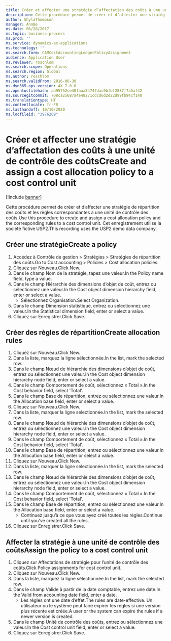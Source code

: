 ```yaml
---
title: Créer et affecter une stratégie d’affectation des coûts à une unité de contrôle des coûts
description: Cette procédure permet de créer et d’affecter une stratégie de répartition des coûts et les règles correspondantes à une unité de contrôle des coûts.
author: ShylaThompson
manager: AnnBe
ms.date: 06/28/2017
ms.topic: business-process
ms.prod: ''
ms.service: dynamics-ax-applications
ms.technology: ''
ms.search.form: CAMCostAccountingLedgerPolicyAssignment
audience: Application User
ms.reviewer: roschlom
ms.search.scope: Operations
ms.search.region: Global
ms.author: roschlom
ms.search.validFrom: 2016-06-30
ms.dyn365.ops.version: AX 7.0.0
ms.openlocfilehash: ad95752ce40faaa84747dac9bfbf2887f7a5af42
ms.sourcegitcommit: 708ca25687a4e48271cdcd6d2d22d99fb94cf140
ms.translationtype: HT
ms.contentlocale: fr-FR
ms.lasthandoff: 10/10/2020
ms.locfileid: "3976209"
---
```

# <a name="create-and-assign-a-cost-allocation-policy-to-a-cost-control-unit"></a><span data-ttu-id="0e423-103">Créer et affecter une stratégie d’affectation des coûts à une unité de contrôle des coûts</span><span class="sxs-lookup"><span data-stu-id="0e423-103">Create and assign a cost allocation policy to a cost control unit</span></span>

[!include [banner](../../includes/banner.md)]

<span data-ttu-id="0e423-104">Cette procédure permet de créer et d’affecter une stratégie de répartition des coûts et les règles correspondantes à une unité de contrôle des coûts.</span><span class="sxs-lookup"><span data-stu-id="0e423-104">Use this procedure to create and assign a cost allocation policy and the corresponding rules to a cost control unit.</span></span> <span data-ttu-id="0e423-105">Cet enregistrement utilise la société fictive USP2.</span><span class="sxs-lookup"><span data-stu-id="0e423-105">This recording uses the USP2 demo data company.</span></span>


## <a name="create-a-policy"></a><span data-ttu-id="0e423-106">Créer une stratégie</span><span class="sxs-lookup"><span data-stu-id="0e423-106">Create a policy</span></span>
1. <span data-ttu-id="0e423-107">Accédez à Contrôle de gestion > Stratégies > Stratégies de répartition des coûts.</span><span class="sxs-lookup"><span data-stu-id="0e423-107">Go to Cost accounting > Policies > Cost allocation policies.</span></span>
2. <span data-ttu-id="0e423-108">Cliquez sur Nouveau.</span><span class="sxs-lookup"><span data-stu-id="0e423-108">Click New.</span></span>
3. <span data-ttu-id="0e423-109">Dans le champ Nom de la stratégie, tapez une valeur.</span><span class="sxs-lookup"><span data-stu-id="0e423-109">In the Policy name field, type a value.</span></span>
4. <span data-ttu-id="0e423-110">Dans le champ Hiérarchie des dimensions d’objet de coût, entrez ou sélectionnez une valeur.</span><span class="sxs-lookup"><span data-stu-id="0e423-110">In the Cost object dimension hierarchy field, enter or select a value.</span></span>
    * <span data-ttu-id="0e423-111">Sélectionnez Organisation.</span><span class="sxs-lookup"><span data-stu-id="0e423-111">Select Organization.</span></span>  
5. <span data-ttu-id="0e423-112">Dans le champ Dimension statistique, entrez ou sélectionnez une valeur.</span><span class="sxs-lookup"><span data-stu-id="0e423-112">In the Statistical dimension field, enter or select a value.</span></span>
6. <span data-ttu-id="0e423-113">Cliquez sur Enregistrer.</span><span class="sxs-lookup"><span data-stu-id="0e423-113">Click Save.</span></span>

## <a name="create-allocation-rules"></a><span data-ttu-id="0e423-114">Créer des règles de répartition</span><span class="sxs-lookup"><span data-stu-id="0e423-114">Create allocation rules</span></span>
1. <span data-ttu-id="0e423-115">Cliquez sur Nouveau.</span><span class="sxs-lookup"><span data-stu-id="0e423-115">Click New.</span></span>
2. <span data-ttu-id="0e423-116">Dans la liste, marquez la ligne sélectionnée.</span><span class="sxs-lookup"><span data-stu-id="0e423-116">In the list, mark the selected row.</span></span>
3. <span data-ttu-id="0e423-117">Dans le champ Nœud de hiérarchie des dimensions d’objet de coût, entrez ou sélectionnez une valeur.</span><span class="sxs-lookup"><span data-stu-id="0e423-117">In the Cost object dimension hierarchy node field, enter or select a value.</span></span>
4. <span data-ttu-id="0e423-118">Dans le champ Comportement de coût, sélectionnez « Total ».</span><span class="sxs-lookup"><span data-stu-id="0e423-118">In the Cost behavior field, select 'Total'.</span></span>
5. <span data-ttu-id="0e423-119">Dans le champ Base de répartition, entrez ou sélectionnez une valeur.</span><span class="sxs-lookup"><span data-stu-id="0e423-119">In the Allocation base field, enter or select a value.</span></span>
6. <span data-ttu-id="0e423-120">Cliquez sur Nouveau.</span><span class="sxs-lookup"><span data-stu-id="0e423-120">Click New.</span></span>
7. <span data-ttu-id="0e423-121">Dans la liste, marquer la ligne sélectionnée.</span><span class="sxs-lookup"><span data-stu-id="0e423-121">In the list, mark the selected row.</span></span>
8. <span data-ttu-id="0e423-122">Dans le champ Nœud de hiérarchie des dimensions d’objet de coût, entrez ou sélectionnez une valeur.</span><span class="sxs-lookup"><span data-stu-id="0e423-122">In the Cost object dimension hierarchy node field, enter or select a value.</span></span>
9. <span data-ttu-id="0e423-123">Dans le champ Comportement de coût, sélectionnez « Total ».</span><span class="sxs-lookup"><span data-stu-id="0e423-123">In the Cost behavior field, select 'Total'.</span></span>
10. <span data-ttu-id="0e423-124">Dans le champ Base de répartition, entrez ou sélectionnez une valeur.</span><span class="sxs-lookup"><span data-stu-id="0e423-124">In the Allocation base field, enter or select a value.</span></span>
11. <span data-ttu-id="0e423-125">Cliquez sur Nouveau.</span><span class="sxs-lookup"><span data-stu-id="0e423-125">Click New.</span></span>
12. <span data-ttu-id="0e423-126">Dans la liste, marquer la ligne sélectionnée.</span><span class="sxs-lookup"><span data-stu-id="0e423-126">In the list, mark the selected row.</span></span>
13. <span data-ttu-id="0e423-127">Dans le champ Nœud de hiérarchie des dimensions d’objet de coût, entrez ou sélectionnez une valeur.</span><span class="sxs-lookup"><span data-stu-id="0e423-127">In the Cost object dimension hierarchy node field, enter or select a value.</span></span>
14. <span data-ttu-id="0e423-128">Dans le champ Comportement de coût, sélectionnez « Total ».</span><span class="sxs-lookup"><span data-stu-id="0e423-128">In the Cost behavior field, select 'Total'.</span></span>
15. <span data-ttu-id="0e423-129">Dans le champ Base de répartition, entrez ou sélectionnez une valeur.</span><span class="sxs-lookup"><span data-stu-id="0e423-129">In the Allocation base field, enter or select a value.</span></span>
    * <span data-ttu-id="0e423-130">Continuez jusqu’à ce que vous ayez créé toutes les règles.</span><span class="sxs-lookup"><span data-stu-id="0e423-130">Continue until you've created all the rules.</span></span>  
16. <span data-ttu-id="0e423-131">Cliquez sur Enregistrer.</span><span class="sxs-lookup"><span data-stu-id="0e423-131">Click Save.</span></span>

## <a name="assign-the-policy-to-a-cost-control-unit"></a><span data-ttu-id="0e423-132">Affecter la stratégie à une unité de contrôle des coûts</span><span class="sxs-lookup"><span data-stu-id="0e423-132">Assign the policy to a cost control unit</span></span>
1. <span data-ttu-id="0e423-133">Cliquez sur Affectations de stratégie pour l’unité de contrôle des coûts.</span><span class="sxs-lookup"><span data-stu-id="0e423-133">Click Policy assignments for cost control unit.</span></span>
2. <span data-ttu-id="0e423-134">Cliquez sur Nouveau.</span><span class="sxs-lookup"><span data-stu-id="0e423-134">Click New.</span></span>
3. <span data-ttu-id="0e423-135">Dans la liste, marquez la ligne sélectionnée.</span><span class="sxs-lookup"><span data-stu-id="0e423-135">In the list, mark the selected row.</span></span>
4. <span data-ttu-id="0e423-136">Dans le champ Valide à partir de la date comptable, entrez une date.</span><span class="sxs-lookup"><span data-stu-id="0e423-136">In the Valid from accounting date field, enter a date.</span></span>
    * <span data-ttu-id="0e423-137">Les règles ont une date d’effet.</span><span class="sxs-lookup"><span data-stu-id="0e423-137">The rules are date-effective.</span></span> <span data-ttu-id="0e423-138">Un utilisateur ou le système peut faire expirer les règles si une version plus récente est créée.</span><span class="sxs-lookup"><span data-stu-id="0e423-138">A user or the system can expire the rules if a newer version is created.</span></span>  
5. <span data-ttu-id="0e423-139">Dans le champ Unité de contrôle des coûts, entrez ou sélectionnez une valeur.</span><span class="sxs-lookup"><span data-stu-id="0e423-139">In the Cost control unit field, enter or select a value.</span></span>
6. <span data-ttu-id="0e423-140">Cliquez sur Enregistrer.</span><span class="sxs-lookup"><span data-stu-id="0e423-140">Click Save.</span></span>

